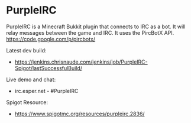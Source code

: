 PurpleIRC
=========

PurpleIRC is a Minecraft Bukkit plugin that connects to IRC as a bot. It will relay messages between the game and IRC. 
It uses the PircBotX API. https://code.google.com/p/pircbotx/

Latest dev build: 
* https://jenkins.chrisnaude.com/jenkins/job/PurpleIRC-Spigot/lastSuccessfulBuild/

Live demo and chat:
* irc.esper.net - #PurpleIRC

Spigot Resource:
* https://www.spigotmc.org/resources/purpleirc.2836/